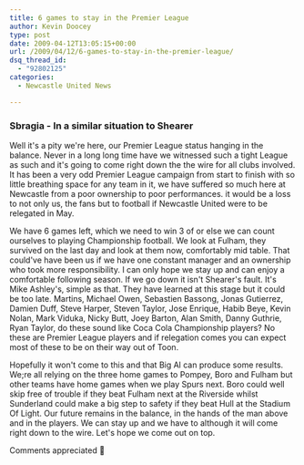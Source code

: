 ```yaml
---
title: 6 games to stay in the Premier League
author: Kevin Doocey
type: post
date: 2009-04-12T13:05:15+00:00
url: /2009/04/12/6-games-to-stay-in-the-premier-league/
dsq_thread_id:
  - "92802125"
categories:
  - Newcastle United News

---
```

### Sbragia - In a similar situation to Shearer

Well it's a pity we're here, our Premier League status hanging in the balance. Never in a long long time have we witnessed such a tight League as such and it's going to come right down the the wire for all clubs involved. It has been a very odd Premier League campaign from start to finish with so little breathing space for any team in it, we have suffered so much here at Newcastle from a poor ownership to poor performances. it would be a loss to not only us, the fans but to football if Newcastle United were to be relegated in May.

We have 6 games left, which we need to win 3 of or else we can count ourselves to playing Championship football. We look at Fulham, they survived on the last day and look at them now, comfortably mid table. That could've have been us if we have one constant manager and an ownership who took more responsibility. I can only hope we stay up and can enjoy a comfortable following season. If we go down it isn't Shearer's fault. It's Mike Ashley's, simple as that. They have learned at this stage but it could be too late. Martins, Michael Owen, Sebastien Bassong, Jonas Gutierrez, Damien Duff, Steve Harper, Steven Taylor, Jose Enrique, Habib Beye, Kevin Nolan, Mark Viduka, Nicky Butt, Joey Barton, Alan Smith, Danny Guthrie, Ryan Taylor, do these sound like Coca Cola Championship players? No these are Premier League players and if relegation comes you can expect most of these to be on their way out of Toon.

Hopefully it won't come to this and that Big Al can produce some results. We;re all relying on the three home games to Pompey, Boro and Fulham but other teams have home games when we play Spurs next. Boro could well skip free of trouble if they beat Fulham next at the Riverside whilst Sunderland could make a big step to safety if they beat Hull at the Stadium Of Light. Our future remains in the balance, in the hands of the man above and in the players. We can stay up and we have to although it will come right down to the wire. Let's hope we come out on top.

Comments appreciated 🙂
